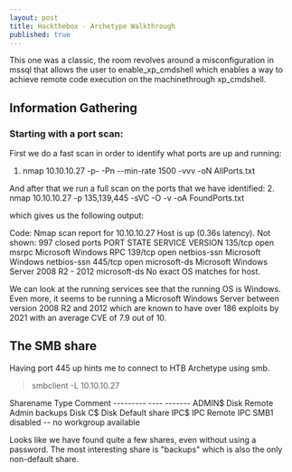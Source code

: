 ```yaml
---
layout: post
title: Hackthebox - Archetype Walkthrough
published: true
---
```

This one was a classic, the room revolves around a misconfiguration in mssql that allows the user to enable_xp_cmdshell which enables a way to achieve remote code execution on the machinethrough xp_cmdshell.

## Information Gathering

### Starting with a port scan:
First we do a fast scan in order to identify what ports are up and running:
1. nmap 10.10.10.27 -p- -Pn --min-rate 1500 -vvv -oN AllPorts.txt

And after that we run a full scan on the ports that we have identified:
2. nmap 10.10.10.27 -p 135,139,445 -sVC -O -v -oA FoundPorts.txt

which gives us the following output:

Code:
Nmap scan report for 10.10.10.27
Host is up (0.36s latency).
Not shown: 997 closed ports
PORT    STATE SERVICE      VERSION
135/tcp open  msrpc        Microsoft Windows RPC
139/tcp open  netbios-ssn  Microsoft Windows netbios-ssn
445/tcp open  microsoft-ds Microsoft Windows Server 2008 R2 - 2012 microsoft-ds
No exact OS matches for host.

We can look at the running services see that the running OS is Windows. Even more, it seems to be running a Microsoft Windows Server between version 2008 R2 and 2012 which are known to have over 186 exploits by 2021 with an average CVE of 7.9 out of 10.

## The SMB share

Having port 445 up hints me to connect to HTB Archetype using smb.

> smbclient -L 10.10.10.27

Sharename       Type      Comment
    ---------       ----      -------
    ADMIN$          Disk      Remote Admin
    backups         Disk
    C$              Disk      Default share
    IPC$            IPC       Remote IPC
SMB1 disabled -- no workgroup available

Looks like we have found quite a few shares, even without using a password.
The most interesting share is "backups" which is also the only non-default share.